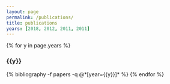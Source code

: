 ```yaml
---
layout: page
permalink: /publications/
title: publications
years: [2018, 2012, 2011, 2011]
---
```


{% for y in page.years %}
  <h3 class="year">{{y}}</h3>
  {% bibliography -f papers -q @*[year={{y}}]* %}
{% endfor %}
